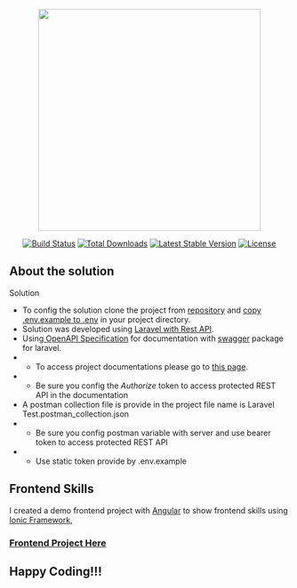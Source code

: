 <p align="center"><a href="https://laravel.com" target="_blank"><img src="https://raw.githubusercontent.com/laravel/art/master/logo-lockup/5%20SVG/2%20CMYK/1%20Full%20Color/laravel-logolockup-cmyk-red.svg" width="400"></a></p>

<p align="center">
<a href="https://travis-ci.org/laravel/framework"><img src="https://travis-ci.org/laravel/framework.svg" alt="Build Status"></a>
<a href="https://packagist.org/packages/laravel/framework"><img src="https://img.shields.io/packagist/dt/laravel/framework" alt="Total Downloads"></a>
<a href="https://packagist.org/packages/laravel/framework"><img src="https://img.shields.io/packagist/v/laravel/framework" alt="Latest Stable Version"></a>
<a href="https://packagist.org/packages/laravel/framework"><img src="https://img.shields.io/packagist/l/laravel/framework" alt="License"></a>
</p>

## About the solution

Solution

- To config the solution clone the project from [repository](https://github.com/manunoly/laravel-test-exercise) and [copy .env.example to .env](https://github.com/manunoly/laravel-test-exercise/blob/main/.env.example) in your project directory.
- Solution was developed using [Laravel with Rest API](https://laravel.com).
- Using[ OpenAPI Specification](https://www.openapis.org/) for documentation with [swagger](https://github.com/DarkaOnLine/L5-Swagger) package for laravel.
- - To access project documentations please go to [this page](http://localhost:8000/api/documentation).
- - Be sure you config the _Authorize_ token to access protected REST API in the documentation
- A postman collection file is provide in the project file name is Laravel Test.postman_collection.json
- - Be sure you config postman variable with server and use bearer token to access protected REST API
- - Use static token provide by .env.example

## Frontend Skills

I created a demo frontend project with [Angular](https://angular.io/) to show frontend skills using [Ionic Framework](https://ionicframework.com/), 
### [Frontend Project Here](https://github.com/manunoly/frontend-challenge-manuel-almaguer)


## Happy Coding!!!
